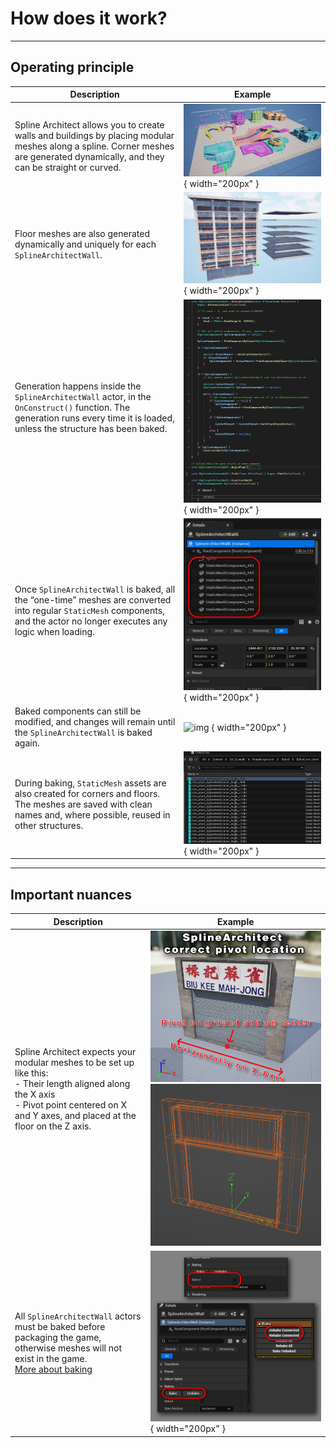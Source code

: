 # How does it work?

---

## Operating principle

| Description | Example |
|-------------|---------|
| Spline Architect allows you to create walls and buildings by placing modular meshes along a spline. Corner meshes are generated dynamically, and they can be straight or curved. | ![img](assets/examples.jpg) { width="200px" } |
| Floor meshes are also generated dynamically and uniquely for each `SplineArchitectWall`. |![img](assets/baked-floors.jpg) { width="200px" } |
| Generation happens inside the `SplineArchitectWall` actor, in the `OnConstruct()` function. The generation runs every time it is loaded, unless the structure has been baked. |![img](assets/construct-code.jpg) { width="200px" } |
| Once `SplineArchitectWall` is baked, all the “one-time” meshes are converted into regular `StaticMesh` components, and the actor no longer executes any logic when loading. |![img](assets/baked-components.jpg) { width="200px" } |
| Baked components can still be modified, and changes will remain until the `SplineArchitectWall` is baked again. |![img](assets/modifying-components.gif) { width="200px" } |
| During baking, `StaticMesh` assets are also created for corners and floors. The meshes are saved with clean names and, where possible, reused in other structures. |![img](assets/baked-assets.jpg) { width="200px" } |

---

## Important nuances

| Description | Example |
|-------------|---------|
| Spline Architect expects your modular meshes to be set up like this:<br>- Their length aligned along the X axis<br>- Pivot point centered on X and Y axes, and placed at the floor on the Z axis. |![img](assets/pivot-example.jpg) ![img](assets/pivot-example-2.jpg) |
| All `SplineArchitectWall` actors must be baked before packaging the game, otherwise meshes will not exist in the game. <br> [More about baking](../../2.Overview/Concepts/baking/) |![img](assets/bake-methods.jpg) { width="200px" } |

